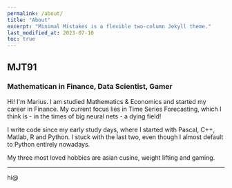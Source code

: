 ```yaml
---
permalink: /about/
title: "About"
excerpt: "Minimal Mistakes is a flexible two-column Jekyll theme."
last_modified_at: 2023-07-10
toc: true
---
```


## MJT91

### Mathematican in Finance, Data Scientist, Gamer

Hi! I'm Marius. I am studied Mathematics & Economics and started my career in Finance.
My current focus lies in Time Series Forecasting, which I think is - in the times of big neural nets - a dying field!

I write code since my early study days, where I started with Pascal, C++, Matlab, R and Python.
I stuck with the last two, even though I almost default to Python entirely nowadays.

My three most loved hobbies are asian cusine, weight lifting and gaming.

---

hi@
